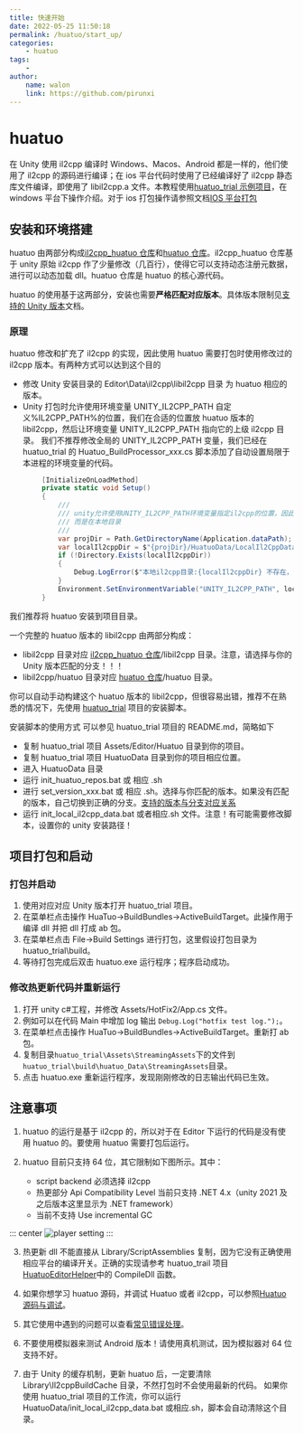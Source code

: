 ```yaml
---
title: 快速开始
date: 2022-05-25 11:50:18
permalink: /huatuo/start_up/
categories:
    - huatuo
tags:
    -
author:
    name: walon
    link: https://github.com/pirunxi
---
```


# huatuo

在 Unity 使用 il2cpp 编译时 Windows、Macos、Android 都是一样的，他们使用了 il2cpp 的源码进行编译；在 ios 平台代码时使用了已经编译好了 il2cpp 静态库文件编译，即使用了 libil2cpp.a 文件。本教程使用[huatuo_trial 示例项目](https://github.com/focus-creative-games/huatuo_trial)，在 windows 平台下操作介绍。对于 ios 打包操作请参照文档[IOS 平台打包](/huatuo/ios/)

## 安装和环境搭建

huatuo 由两部分构成[il2cpp_huatuo 仓库](https://github.com/pirunxi/il2cpp_huatuo)和[huatuo 仓库](https://github.com/focus-creative-games/huatuo)。il2cpp_huatuo 仓库基于 unity 原始 il2cpp 作了少量修改（几百行），使得它可以支持动态注册元数据，进行可以动态加载 dll。huatuo 仓库是 huatuo 的核心源代码。

huatuo 的使用基于这两部分，安装也需要**严格匹配对应版本**。具体版本限制见[支持的 Unity 版本](support_versions)文档。

### 原理

huatuo 修改和扩充了 il2cpp 的实现，因此使用 huatuo 需要打包时使用修改过的 il2cpp 版本。有两种方式可以达到这个目的

-   修改 Unity 安装目录的 Editor\Data\il2cpp\libil2cpp 目录 为 huatuo 相应的版本。
-   Unity 打包时允许使用环境变量 UNITY_IL2CPP_PATH 自定义%IL2CPP_PATH%的位置，我们在合适的位置放 huatuo 版本的 libil2cpp，然后让环境变量 UNITY_IL2CPP_PATH 指向它的上级 il2cpp 目录。
    我们不推荐修改全局的 UNITY_IL2CPP_PATH 变量，我们已经在 huatuo_trial 的 Huatuo_BuildProcessor_xxx.cs 脚本添加了自动设置局限于本进程的环境变量的代码。

```csharp
        [InitializeOnLoadMethod]
        private static void Setup()
        {
            ///
            /// unity允许使用UNITY_IL2CPP_PATH环境变量指定il2cpp的位置，因此我们不再直接修改安装位置的il2cpp，
            /// 而是在本地目录
            ///
            var projDir = Path.GetDirectoryName(Application.dataPath);
            var localIl2cppDir = $"{projDir}/HuatuoData/LocalIl2CppData/il2cpp";
            if (!Directory.Exists(localIl2cppDir))
            {
                Debug.LogError($"本地il2cpp目录:{localIl2cppDir} 不存在，请手动执行 {projDir}/HuatuoData 目录下的 init_local_il2cpp_data.bat 或者 init_local_il2cpp_data.sh 文件");
            }
            Environment.SetEnvironmentVariable("UNITY_IL2CPP_PATH", localIl2cppDir);
        }
```

我们推荐将 huatuo 安装到项目目录。

一个完整的 huatuo 版本的 libil2cpp 由两部分构成：

-   libil2cpp 目录对应 [il2cpp_huatuo 仓库](https://github.com/pirunxi/il2cpp_huatuo)/libil2cpp 目录。注意，请选择与你的 Unity 版本匹配的分支！！！
-   libil2cpp/huatuo 目录对应 [huatuo 仓库](https://github.com/focus-creative-games/huatuo)/huatuo 目录。

你可以自动手动构建这个 huatuo 版本的 libil2cpp，但很容易出错，推荐不在熟悉的情况下，先使用 [huatuo_trial](https://github.com/focus-creative-games/huatuo_trial)
项目的安装脚本。

安装脚本的使用方式 可以参见 huatuo_trial 项目的 README.md，简略如下

-   复制 huatuo_trial 项目 Assets/Editor/Huatuo 目录到你的项目。
-   复制 huatuo_trial 项目 HuatuoData 目录到你的项目相应位置。
-   进入 HuatuoData 目录
-   运行 init_huatuo_repos.bat 或 相应 .sh
-   进行 set_version_xxx.bat 或 相应 .sh。选择与你匹配的版本。如果没有匹配的版本，自己切换到正确的分支。[支持的版本与分支对应关系](https://focus-creative-games.github.io/huatuo/support_versions/)
-   运行 init_local_il2cpp_data.bat 或者相应.sh 文件。注意！有可能需要修改脚本，设置你的 unity 安装路径！

## 项目打包和启动

### 打包并启动

1. 使用对应对应 Unity 版本打开 huatuo_trial 项目。
2. 在菜单栏点击操作 HuaTuo->BuildBundles->ActiveBuildTarget。此操作用于编译 dll 并把 dll 打成 ab 包。
3. 在菜单栏点击 File->Build Settings 进行打包，这里假设打包目录为 huatuo_trial\build。
4. 等待打包完成后双击 huatuo.exe 运行程序；程序启动成功。

### 修改热更新代码并重新运行

1. 打开 unity c#工程，并修改 Assets/HotFix2/App.cs 文件。
2. 例如可以在代码 Main 中增加 log 输出 `Debug.Log("hotfix test log.");`。
3. 在菜单栏点击操作 HuaTuo->BuildBundles->ActiveBuildTarget。重新打 ab 包。
4. 复制目录`huatuo_trial\Assets\StreamingAssets`下的文件到`huatuo_trial\build\huatuo_Data\StreamingAssets`目录。
5. 点击 huatuo.exe 重新运行程序，发现刚刚修改的日志输出代码已生效。

## 注意事项

1. huatuo 的运行是基于 il2cpp 的，所以对于在 Editor 下运行的代码是没有使用 huatuo 的。要使用 huatuo 需要打包后运行。

2. huatuo 目前只支持 64 位，其它限制如下图所示。其中：
    - script backend 必须选择 il2cpp
    - 热更部分 Api Compatibility Level 当前只支持 .NET 4.x（unity 2021 及之后版本这里显示为 .NET framework）
    - 当前不支持 Use incremental GC

::: center
![player setting](/img/huatuo/player-setting.png)
:::

3. 热更新 dll 不能直接从 Library/ScriptAssemblies 复制，因为它没有正确使用相应平台的编译开关。正确的实现请参考 huatuo_trail 项目 [HuatuoEditorHelper](https://github.com/focus-creative-games/huatuo_trial/blob/main/Assets/Editor/HuaTuo/HuatuoEditorHelper.cs)中的 CompileDll 函数。

4. 如果你想学习 huatuo 源码，并调试 Huatuo 或者 il2cpp，可以参照[Huatuo 源码与调试](/huatuo/source_inspect/)。

5. 其它使用中遇到的问题可以查看[常见错误处理](/huatuo/common_errors/)。

6. 不要使用模拟器来测试 Android 版本！请使用真机测试，因为模拟器对 64 位支持不好。

7. 由于 Unity 的缓存机制，更新 huatuo 后，一定要清除 Library\Il2cppBuildCache 目录，不然打包时不会使用最新的代码。
   如果你使用 huatuo_trial 项目的工作流，你可以运行 HuatuoData/init_local_il2cpp_data.bat 或相应.sh，脚本会自动清除这个目录。
